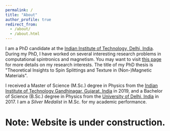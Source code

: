 ```yaml
---
permalink: /
title: "About"
author_profile: true
redirect_from: 
  - /about/
  - /about.html
---
```

I am a PhD candidate at the <a rel="external nofollow" href="https://www.iitd.ac.in/" target="_blank">Indian Institute of Technology, Delhi, India</a>. During my PhD, I have worked on several interesting research problems in computational spintronics and magnetism. You may want to visit [this page](/portfolio/) for more details on my research interests. The title of my PhD thesis is "Theoretical Insights to Spin Splittings and Texture in (Non-)Magnetic Materials".

I received a Master of Science (M.Sc.) degree in Physics from the <a rel="external nofollow" href="http://www.iitgn.ac.in/" target="_blank">Indian Institute of Technology Gandhinagar, Gujarat, India</a> in 2019, and a Bachelor of Science (B.Sc.) degree in Physics from the <a rel="external nofollow" href="http://www.du.ac.in" target="_blank">University of Delhi, India</a> in 2017. I am a *Silver Medalist* in M.Sc. for my academic performance.

Note: Website is under construction. 
===
